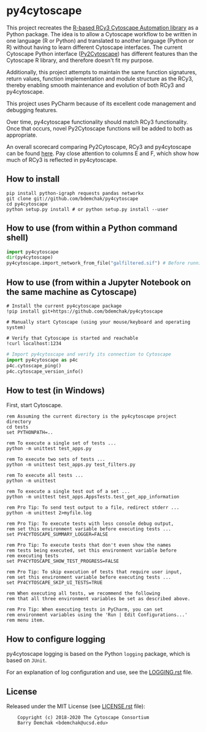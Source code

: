 # py4cytoscape

This project recreates the [R-based RCy3 Cytoscape Automation library](https://github.com/cytoscape/RCy3) as a Python package. The idea is to allow a Cytoscape workflow to be written in one language (R or Python) and translated to another language (Python or R) without having to learn different Cytoscape interfaces. The current Cytoscape Python interface ([Py2Cytoscape](https://github.com/cytoscape/py2cytoscape)) has different features than the Cytoscape R library, and therefore doesn't fit my purpose.

Additionally, this project attempts to maintain the same function signatures, return values, function implementation and module structure as the RCy3, thereby enabling smooth maintenance and evolution of both RCy3 and py4cytoscape.

This project uses PyCharm because of its excellent code management and debugging features.

Over time, py4cytoscape functionality should match RCy3 functionality. Once that occurs, novel Py2Cytoscape functions will be added to both as appropriate.

An overall scorecard comparing Py2Cytoscape, RCy3 and py4cytoscape can be found [here](https://docs.google.com/spreadsheets/d/1uhBTbOMI4QMKUpLaOTuf6BP5wgqU6-pOzkj6BNmC4CY/edit?usp=sharing). Pay close attention to columns E and F, which show how much of RCy3 is reflected in py4cytoscape.
 
## How to install

```shell
pip install python-igraph requests pandas networkx
git clone git://github.com/bdemchak/py4cytoscape
cd py4cytoscape
python setup.py install # or python setup.py install --user
```

## How to use (from within a Python command shell)

```python
import py4cytoscape
dir(py4cytoscape)
py4cytoscape.import_network_from_file("galfiltered.sif") # Before running this, save galfiltered.sif in the current directory.
```

## How to use (from within a Jupyter Notebook on the same machine as Cytoscape)

```shell
# Install the current py4cytoscape package
!pip install git+https://github.com/bdemchak/py4cytoscape

# Manually start Cytoscape (using your mouse/keyboard and operating system)

# Verify that Cytoscape is started and reachable
!curl localhost:1234
```
```python
# Import py4cytoscape and verify its connection to Cytoscape
import py4cytoscape as p4c
p4c.cytoscape_ping()
p4c.cytoscape_version_info()
```

## How to test (in Windows)

First, start Cytoscape.

```shell
rem Assuming the current directory is the py4cytoscape project directory
cd tests 
set PYTHONPATH=..

rem To execute a single set of tests ...
python -m unittest test_apps.py

rem To execute two sets of tests ...
python -m unittest test_apps.py test_filters.py

rem To execute all tests ...
python -m unittest

rem To execute a single test out of a set ...
python -m unittest test_apps.AppsTests.test_get_app_information

rem Pro Tip: To send test output to a file, redirect stderr ...
python -m unittest 2>myfile.log

rem Pro Tip: To execute tests with less console debug output,
rem set this environment variable before executing tests ...
set PY4CYTOSCAPE_SUMMARY_LOGGER=FALSE

rem Pro Tip: To execute tests that don't even show the names
rem tests being executed, set this environment variable before
rem executing tests
set PY4CYTOSCAPE_SHOW_TEST_PROGRESS=FALSE

rem Pro Tip: To skip execution of tests that require user input,
rem set this environment variable before executing tests ...
set PY4CYTOSCAPE_SKIP_UI_TESTS=TRUE

rem When executing all tests, we recommend the following 
rem that all three environment variables be set as described above.

rem Pro Tip: When executing tests in PyCharm, you can set 
rem environment variables using the 'Run | Edit Configurations...' 
rem menu item. 
```

## How to configure logging

py4cytoscape logging is based on the Python ``logging`` package, which is based on ``JUnit``. 

For an explanation of log configuration and use, see the [LOGGING.rst](LOGGING.rst) file.

## License

Released under the MIT License (see [LICENSE.rst](LICENSE.rst) file):

```
    Copyright (c) 2018-2020 The Cytoscape Consortium
    Barry Demchak <bdemchak@ucsd.edu>
```
